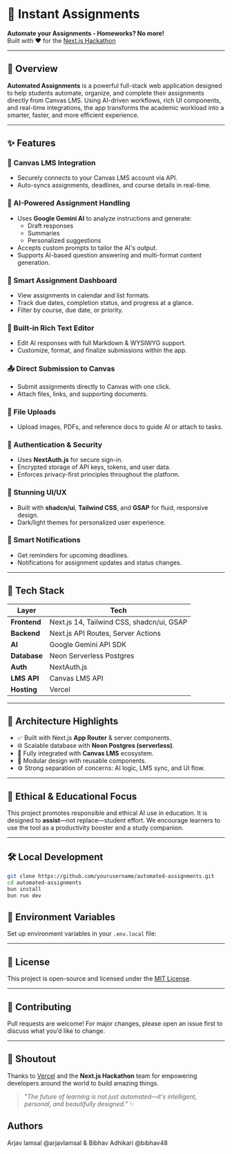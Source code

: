 # 📝 Instant Assignments

**Automate your Assignments - Homeworks? No more!**  
Built with ❤️ for the [Next.js Hackathon](https://vercel.com/challenges/nextjs)

---

## 🚀 Overview

**Automated Assignments** is a powerful full-stack web application designed to help students automate, organize, and complete their assignments directly from Canvas LMS. Using AI-driven workflows, rich UI components, and real-time integrations, the app transforms the academic workload into a smarter, faster, and more efficient experience.

---

## ✨ Features

### 🔗 Canvas LMS Integration
- Securely connects to your Canvas LMS account via API.
- Auto-syncs assignments, deadlines, and course details in real-time.

### 🤖 AI-Powered Assignment Handling
- Uses **Google Gemini AI** to analyze instructions and generate:
  - Draft responses
  - Summaries
  - Personalized suggestions
- Accepts custom prompts to tailor the AI's output.
- Supports AI-based question answering and multi-format content generation.

### 📅 Smart Assignment Dashboard
- View assignments in calendar and list formats.
- Track due dates, completion status, and progress at a glance.
- Filter by course, due date, or priority.

### 📝 Built-in Rich Text Editor
- Edit AI responses with full Markdown & WYSIWYG support.
- Customize, format, and finalize submissions within the app.

### 📤 Direct Submission to Canvas
- Submit assignments directly to Canvas with one click.
- Attach files, links, and supporting documents.

### 📁 File Uploads
- Upload images, PDFs, and reference docs to guide AI or attach to tasks.

### 🔐 Authentication & Security
- Uses **NextAuth.js** for secure sign-in.
- Encrypted storage of API keys, tokens, and user data.
- Enforces privacy-first principles throughout the platform.

### 🎨 Stunning UI/UX
- Built with **shadcn/ui**, **Tailwind CSS**, and **GSAP** for fluid, responsive design.
- Dark/light themes for personalized user experience.

### 🔔 Smart Notifications
- Get reminders for upcoming deadlines.
- Notifications for assignment updates and status changes.

---

## 🧠 Tech Stack

| Layer        | Tech                                                  |
|--------------|--------------------------------------------------------|
| **Frontend** | Next.js 14, Tailwind CSS, shadcn/ui, GSAP             |
| **Backend**  | Next.js API Routes, Server Actions                    |
| **AI**       | Google Gemini API SDK                                 |
| **Database** | Neon Serverless Postgres                              |
| **Auth**     | NextAuth.js                                           |
| **LMS API**  | Canvas LMS API                                        |
| **Hosting**  | Vercel                                                |

---

## 🧭 Architecture Highlights

- ✅ Built with Next.js **App Router** & server components.
- 🌐 Scalable database with **Neon Postgres (serverless)**.
- 🔁 Fully integrated with **Canvas LMS** ecosystem.
- 🧱 Modular design with reusable components.
- ⚙️ Strong separation of concerns: AI logic, LMS sync, and UI flow.

---

## 📌 Ethical & Educational Focus

This project promotes responsible and ethical AI use in education. It is designed to **assist**—not replace—student effort. We encourage learners to use the tool as a productivity booster and a study companion.

---

## 🛠️ Local Development

```bash
git clone https://github.com/yourusername/automated-assignments.git
cd automated-assignments
bun install
bun run dev
```

## 🔐 Environment Variables

Set up environment variables in your `.env.local` file:


---

## 📄 License

This project is open-source and licensed under the [MIT License](LICENSE).

---

## 🙌 Contributing

Pull requests are welcome! For major changes, please open an issue first to discuss what you’d like to change.

---

## 📣 Shoutout

Thanks to [Vercel](https://vercel.com) and the **Next.js Hackathon** team for empowering developers around the world to build amazing things.

> _"The future of learning is not just automated—it's intelligent, personal, and beautifully designed."_ ✨

## Authors
Arjav lamsal @arjavlamsal & Bibhav Adhikari @bibhav48

